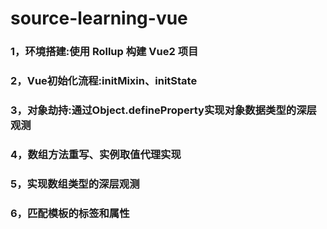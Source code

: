 # source-learning-vue

### 1，环境搭建:使用 Rollup 构建 Vue2 项目
### 2，Vue初始化流程:initMixin、initState
### 3，对象劫持:通过Object.defineProperty实现对象数据类型的深层观测

### 4，数组方法重写、实例取值代理实现
### 5，实现数组类型的深层观测
### 6，匹配模板的标签和属性